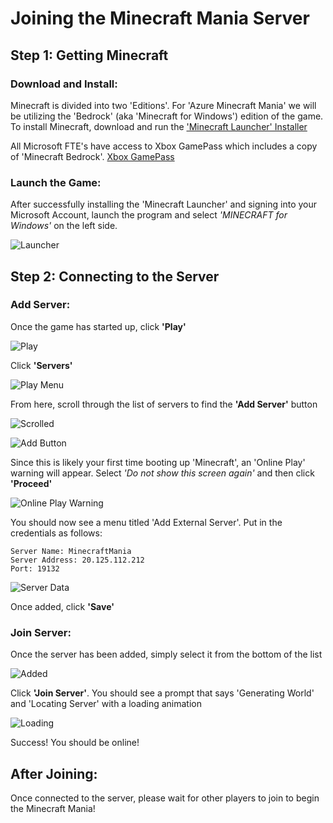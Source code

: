 # Joining the Minecraft Mania Server

## Step 1: Getting Minecraft

### Download and Install:

Minecraft is divided into two 'Editions'. For 'Azure Minecraft Mania' we will be utilizing the 'Bedrock' (aka 'Minecraft for Windows') edition of the game. 
To install Minecraft, download and run the ['Minecraft Launcher' Installer](https://launcher.mojang.com/download/MinecraftInstaller.msi) 

All Microsoft FTE's have access to Xbox GamePass which includes a copy of 'Minecraft Bedrock'. [Xbox GamePass](https://www.xbox.com/en-US/xbox-game-pass)


### Launch the Game:

After successfully installing the 'Minecraft Launcher' and signing into your Microsoft Account, launch the program and select *'MINECRAFT for Windows'* on the left side. 

![Launcher](./content/launcher.png)


## Step 2: Connecting to the Server

### Add Server:

Once the game has started up, click **'Play'**

![Play](./content/play.png)

Click **'Servers'**

![Play Menu](./content/playmenu.png)

From here, scroll through the list of servers to find the **'Add Server'** button 

![Scrolled](./content/serverviewdefault.png)

![Add Button](./content/addserver.png)

Since this is likely your first time booting up 'Minecraft', an 'Online Play' warning will appear. Select *'Do not show this screen again'* and then click **'Proceed'**

![Online Play Warning](./content/onlineplay.png)

You should now see a menu titled 'Add External Server'. Put in the credentials as follows:

```
Server Name: MinecraftMania
Server Address: 20.125.112.212
Port: 19132
```

![Server Data](./content/addserverdata.png)

Once added, click **'Save'**

### Join Server:

Once the server has been added, simply select it from the bottom of the list

![Added](./content/serverviewadded.png)

Click **'Join Server'**. You should see a prompt that says 'Generating World' and 'Locating Server' with a loading animation

![Loading](./content/loading.png)

Success! You should be online! 

## After Joining:

Once connected to the server, please wait for other players to join to begin the Minecraft Mania!
